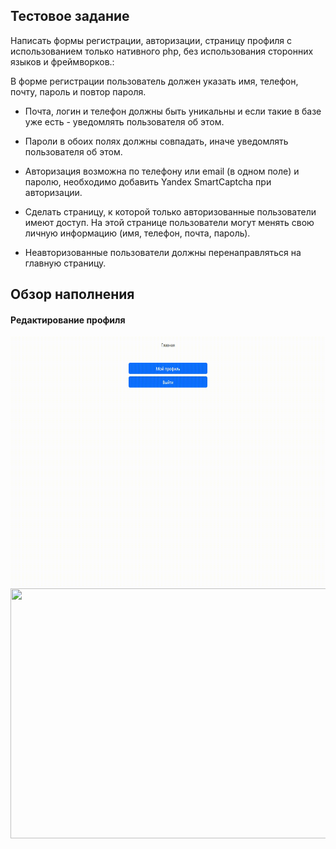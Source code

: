 ## Тестовое задание

Написать формы регистрации, авторизации, страницу профиля с использованием только нативного php, без использования сторонних языков и фреймворков.:

В форме регистрации пользователь должен указать имя, телефон, почту, пароль и повтор пароля.
- Почта, логин  и телефон должны быть уникальны и если такие в базе уже есть - уведомлять пользователя об этом.
- Пароли в обоих полях должны совпадать, иначе уведомлять пользователя об этом.

- Авторизация возможна по телефону или email (в одном поле) и паролю, необходимо добавить Yandex SmartCaptcha при авторизации.

- Сделать страницу, к которой только авторизованные пользователи имеют доступ. На этой странице пользователи могут менять свою личную информацию (имя, телефон, почта, пароль).

- Неавторизованные пользователи должны перенаправляться на главную страницу.

## Обзор наполнения

<summary> <h4> Редактирование профиля </h4> </summary>
<img src="https://github.com/OlegTatarenko/only-test/blob/master/video/profile.gif" width="640" height="400">
<img src="https://github.com/OlegTatarenko/only-gif/blob/master/profile.gif" width="640" height="400">